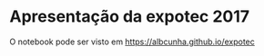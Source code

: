 # Apresentação da expotec 2017
O notebook pode ser visto em <a href="https://albcunha.github.io/expotec"> https://albcunha.github.io/expotec</a>
